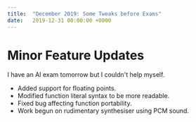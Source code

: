 ```yaml
---
title:  "December 2019: Some Tweaks before Exams"
date:   2019-12-31 00:00:00 +0000
---
```

# Minor Feature Updates
I have an AI exam tomorrow but I couldn't help myself.
- Added support for floating points.
- Modified function literal syntax to be more readable.
- Fixed bug affecting function portability.
- Work begun on rudimentary synthesiser using PCM sound.